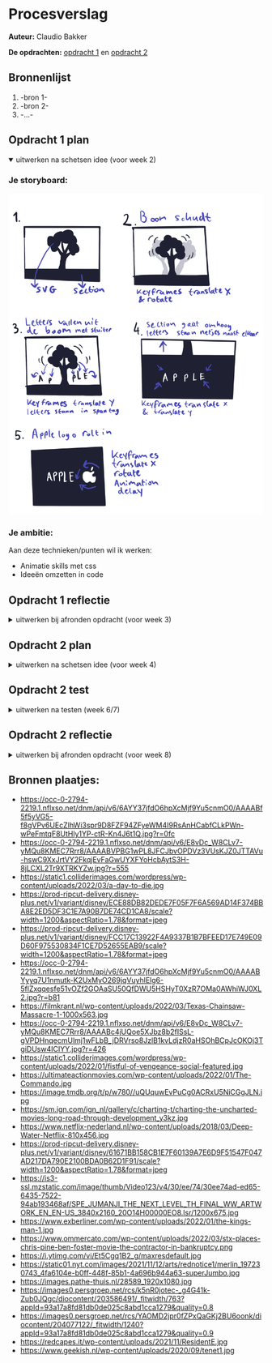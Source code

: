 # Procesverslag
**Auteur:** Claudio Bakker

**De opdrachten:** [opdracht 1](opdracht1/index.html) en [opdracht 2](opdracht2/index.html)


<!-- Markdown is een simpele manier om HTML te schrijven.  
Markdown cheat cheet: [Hulp bij het schrijven van Markdown](https://github.com/adam-p/markdown-here/wiki/Markdown-Cheatsheet).

Nb. De standaardstructuur en de spartaanse opmaak van de README.md zijn helemaal prima. Het gaat om de inhoud van je procesverslag. Besteedt de tijd voor pracht en praal aan je website.

Nb. Door *open* toe te voegen aan een *details* element kun je deze standaard open zetten. Fijn om dat steeds voor de relevante stuk(ken) te doen. -->



## Bronnenlijst
  1. -bron 1-
  2. -bron 2-
  3. -...-



## Opdracht 1 plan

<details open>
  <summary>uitwerken na schetsen idee (voor week 2)</summary>


  ### Je storyboard:
  <img src="readme-images/schetsenidee.png" style="max-width: 100%;" alt="storyboard voor opdracht 1">


  ### Je ambitie: 
  Aan deze technieken/punten wil ik werken:
  - Animatie skills met css
  - Ideeën omzetten in code
 
</details>



## Opdracht 1 reflectie

<details>
  <summary>uitwerken bij afronden opdracht (voor week 3)</summary>


  ### Je uitkomst - karakteristiek screenshot(s):
  <img src="readme-images/appleanimation1.png" width="375px" alt="uitkomst opdracht 1">
  <img src="readme-images/appleanimation2.png" width="375px" alt="uitkomst opdracht 1">
  <img src="readme-images/appleanimation3.png" width="375px" alt="uitkomst opdracht 1">
  <img src="readme-images/appleanimation4.png" width="375px" alt="uitkomst opdracht 1">
  <img src="readme-images/appleanimation5.png" width="375px" alt="uitkomst opdracht 1">
  <img src="readme-images/appleanimation6.png" width="375px" alt="uitkomst opdracht 1">
  


  ### Dit ging goed/Heb ik geleerd: 
  Ik heb tijdens het maken van deze opdracht geleerd te werken met keyframes. Ik had er wel eens over gelezen
  echter heb ik had ik het hiervoor nog niet op deze manier gebruikt. Mijn animatie begint met een boom die schudt,
  vervolgens vallen de letters van Apple uit de boom waarna het achtergrondscherm omhoog schuift. Vervolgens gaan de
  letters van Apple op de juiste plek staan maar staat de eerste letter nog scheef. Daarna rolt het logo van Apple
  richting de letters en botst tegen de eerste letter waardoor deze weer recht staat in plaats van schuin.

  Ook heb ik met mediaqueries het responsive gemaakt. De font-size is op een groter scherm groter, en het logo komt niet
  helemaal van buiten het scherm rollen maar fade in doormiddel van een opacity.

  Small screen:  
  <img src="readme-images/appleanimationsmallv1.png" width="375px" alt="animatie van apple logo met boom voor klein scherm">
  <img src="readme-images/appleanimationsmallv2.png" width="375px" alt="animatie van apple logo met letters voor klein scherm">

  Large screen:  
  <img src="readme-images/appleanimationlargev1.png" width="375px" alt="animatie van apple logo met boom voor groot scherm">
  <img src="readme-images/appleanimationlargev2.png" width="375px" alt="animatie van apple logo voor met letters groot scherm">



  ### Dit was lastig/Is niet gelukt:
  Ik vond het responsive maken redelijk ingewikkeld, dit kwam doordat ik de letters specifiek voor een screensize had gepositioneerd,
  echter uiteindelijk is dit toch gelukt.
  

</details>



## Opdracht 2 plan

<details>
  <summary>uitwerken na schetsen idee (voor week 4)</summary>
  Ik ga een Movie app page maken waarbij de gebruiker de mogelijkheid heeft om films op te zoeken via de zoekbalk, te filteren via categorieën en om 
  films te like zodat ze op je favorite-list komen te staan (waar je ze vervolgens ook weer kan verwijderen).

  ### Je ontwerp:
  <img src="readme-images/schetsideeopdracht2.png" width="375px" alt="ontwerp opdracht 2">


  ### Je ambitie: 
  Aan deze technieken/punten wil ik werken:
  - Hoe ik met Javascript items in een favorite-list kan zetten
  - Hoe ik doormiddel van Javascript op categorieën kan filteren
  - Hoe ik doormiddel van Javascript een werkende zoekbalk kan maken.
</details>



## Opdracht 2 test

<details>
  <summary>uitwerken na testen (week 6/7)</summary>

  Neem minimaal 5 bevindingen op:
  - De zoekfunctie werkt nog niet.
  - De Categorieën filter werkt wel
  - Het is nog niet helemaal responsive.
  - Ook is er nog geen light/dark modus feature aan de pagina toegevoegd.
  - Het toevoegen van films aan de favorite-list werkt ook nog niet helemaal.



  ### Bevinding 1:
  De zoekfunctie werkte nog niet helemaal doordat ik list.js niet goed werkend kreeg.
  #### oplossing:
  Uiteindelijk bleek het een fout in de link te zijn en had ik mijn Javascript ook niet helemaal goed getypt, nadat ik de juiste link had toegevoegd en de Javascript herschreven had was dit probleem verholpen.


  ### Bevinding 2:
  Mijn pagina was nog niet helemaal responsive.

  #### oplossing:
  Ik heb dit opgelost door met mediaqueries de grid aan te passen zodat de layout van 1 column naar 2 columns ging, en op nog grotere schermen naar 3 columnen.


  ### Bevinding 3:
  Er is nog geen light & darkmodus feature.

  #### oplossing:
  Dit heb ik opgelost door in de CSS een block aan te maken met userpreference: lightmode. Hier heb ik vervolgens de root ingezet met de juiste kleuren voor de lightmode.

  ### Bevinding 4:
  Het toevoegen van films aan de favorite-list werkte ook nog niet helemaal.

  #### oplossing:
  Dit heb ik opgelost door de Javascript te verbeteren en ervoor te zorgen dat als de user de film uit de favorieten lijst haalt, ook het hartje weer leeg wordt.

</details>



## Opdracht 2 reflectie

<details>
  <summary>uitwerken bij afronden opdracht (voor week 8)</summary>

  ### Je uitkomst - karakteristiek screenshot(s):
  <img src="readme-images/opdracht2-page.png" width="375px" alt="uitkomst opdracht 2">
  <img src="readme-images/opdracht2-smallscreen.png" width="375px" alt="uitkomst opdracht 2">

  ### Dit ging goed/Heb ik geleerd: 
  De CSS ging erg goed. Ik heb zo de dark/lightmodus weten te implementeren, ook heb ik alles volledig responsive gekregen. Voor de layout heb ik weer Grid gebruikt omdat ik dit persoonlijk erg prettig vind werken samen met de mediaqueries.

  ### Dit was lastig/Is niet gelukt:
  Wat ik erg lastig vond was het werkend maken van de favoritelist. Dit kwam omdat ik uiteindelijk vast liep op het gedeelte waarbij de user een film uit de favorite-list heeft gehaald. Het hartje moest namelijk ook weer leeg worden. Uiteindelijk is dit me toch gelukt.
</details>

## Bronnen plaatjes:
* https://occ-0-2794-2219.1.nflxso.net/dnm/api/v6/6AYY37jfdO6hpXcMjf9Yu5cnmO0/AAAABf5f5yVG5-f8gVPv6UEcZIhWi3spr9D8FZF94ZFyeWM4I9RsAnHCabfCLkPWn-wPeFmtqF8UtHly1YP-ctR-Kn4J6t1Q.jpg?r=0fc
* https://occ-0-2794-2219.1.nflxso.net/dnm/api/v6/E8vDc_W8CLv7-yMQu8KMEC7Rrr8/AAAABVPBG1wPL8JFCJbvOPDVz3VUsKJZ0JTTAVu-hswC9XxJrtVY2FkqjEvFaGwUYXFYoHcbAytS3H-8jLCXL2Tr9XTRKYZw.jpg?r=555
* https://static1.colliderimages.com/wordpress/wp-content/uploads/2022/03/a-day-to-die.jpg
* https://prod-ripcut-delivery.disney-plus.net/v1/variant/disney/ECE88DB82DEDE7F05F7F6A569AD14F374BBA8E2ED5DF3C1E7A90B7DE74CD1CA8/scale?width=1200&aspectRatio=1.78&format=jpeg
* https://prod-ripcut-delivery.disney-plus.net/v1/variant/disney/FCC17C13922F4A9337B1B7BFEED17E749E09D60F975530834F1CE7D52655EAB9/scale?width=1200&aspectRatio=1.78&format=jpeg
* https://occ-0-2794-2219.1.nflxso.net/dnm/api/v6/6AYY37jfdO6hpXcMjf9Yu5cnmO0/AAAABYyyq7U1nmutk-K2UxMyO269jqVuyhlElg6-5flZxqqesfe51vOZf2GOAaSU50QfDWU5HSHyT0XzR7OMa0AWhiWJ0XL2.jpg?r=b81
* https://filmkrant.nl/wp-content/uploads/2022/03/Texas-Chainsaw-Massacre-1-1000x563.jpg
* https://occ-0-2794-2219.1.nflxso.net/dnm/api/v6/E8vDc_W8CLv7-yMQu8KMEC7Rrr8/AAAABc4jUQoe5XJbz8b2fISsL-gVPDHnqecmUlmj1wFLbB_jDRVrso8JzlB1kvLdjzR0aHSOhBCpJcOKOj3TgiDUsw4ICIYY.jpg?r=426
* https://static1.colliderimages.com/wordpress/wp-content/uploads/2022/01/fistful-of-vengeance-social-featured.jpg
* https://ultimateactionmovies.com/wp-content/uploads/2022/01/The-Commando.jpg
* https://image.tmdb.org/t/p/w780//uQUquwEvPuCg0ACRxU5NiCGgJLN.jpg
* https://sm.ign.com/ign_nl/gallery/c/charting-t/charting-the-uncharted-movies-long-road-through-development_y3kz.jpg
* https://www.netflix-nederland.nl/wp-content/uploads/2018/03/Deep-Water-Netflix-810x456.jpg
* https://prod-ripcut-delivery.disney-plus.net/v1/variant/disney/61671BB158CB1E7F60139A7E6D9F51547F047AD217DA790E2100BDA0B62D1F91/scale?width=1200&aspectRatio=1.78&format=jpeg
* https://is3-ssl.mzstatic.com/image/thumb/Video123/v4/30/ee/74/30ee74ad-ed65-6435-7522-94ab193468af/SPE_JUMANJI_THE_NEXT_LEVEL_TH_FINAL_WW_ARTWORK_EN_EN-US_3840x2160_20O14H00000EO8.lsr/1200x675.jpg
* https://www.exberliner.com/wp-content/uploads/2022/01/the-kings-man-1.jpg
* https://www.ommercato.com/wp-content/uploads/2022/03/stx-places-chris-pine-ben-foster-movie-the-contractor-in-bankruptcy.png
* https://i.ytimg.com/vi/Et5Cgq1B2_g/maxresdefault.jpg
* https://static01.nyt.com/images/2021/11/12/arts/rednotice1/merlin_197230743_4fa6104e-b0ff-448f-85b1-4a696b944a63-superJumbo.jpg
* https://images.pathe-thuis.nl/28589_1920x1080.jpg
* https://images0.persgroep.net/rcs/k5nR0jotec-_g4G41k-Zub0JQgc/diocontent/203586491/_fitwidth/763?appId=93a17a8fd81db0de025c8abd1cca1279&quality=0.8
* https://images0.persgroep.net/rcs/YAOMD2jpr0fZPxQaGKj2BU6oonk/diocontent/204077122/_fitwidth/1240?appId=93a17a8fd81db0de025c8abd1cca1279&quality=0.9
* https://redcapes.it/wp-content/uploads/2021/11/ResidentE.jpg
* https://www.geekish.nl/wp-content/uploads/2020/09/tenet1.jpg
